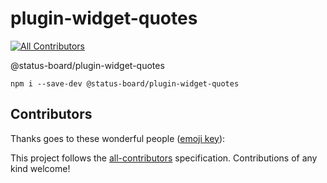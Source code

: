 # plugin-widget-quotes
[![All Contributors](https://img.shields.io/badge/all_contributors-0-orange.svg?style=flat-square)](#contributors)

@status-board/plugin-widget-quotes

`npm i --save-dev @status-board/plugin-widget-quotes`

## Contributors

Thanks goes to these wonderful people ([emoji key](https://allcontributors.org/docs/en/emoji-key)):

<!-- ALL-CONTRIBUTORS-LIST:START - Do not remove or modify this section -->
<!-- prettier-ignore -->
<!-- ALL-CONTRIBUTORS-LIST:END -->

This project follows the [all-contributors](https://github.com/all-contributors/all-contributors) specification. Contributions of any kind welcome!

